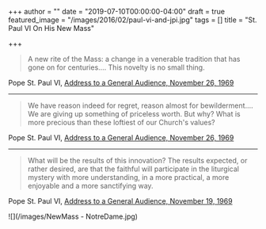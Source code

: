 +++
author = ""
date = "2019-07-10T00:00:00-04:00"
draft = true
featured_image = "/images/2016/02/paul-vi-and-jpi.jpg"
tags = []
title = "St. Paul VI On His New Mass"

+++
> A new rite of the Mass: a change in a venerable tradition that has gone on for centuries.… This novelty is no small thing.

Pope St. Paul VI, [Address to a General Audience, November 26, 1969](https://www.ewtn.com/library/papaldoc/p6691126.htm "Address to a General Audience, November 26, 1969")

***

> We have reason indeed for regret, reason almost for bewilderment.… We are giving up something of priceless worth. But why? What is more precious than these loftiest of our Church's values?

Pope St. Paul VI, [Address to a General Audience, November 26, 1969](https://www.ewtn.com/library/papaldoc/p6691126.htm "Address to a General Audience, November 26, 1969")

***

> What will be the results of this innovation? The results expected, or rather desired, are that the faithful will participate in the liturgical mystery with more understanding, in a more practical, a more enjoyable and a more sanctifying way.

Pope St. Paul VI, [Address to a General Audience, November 19, 1969](https://www.ewtn.com/library/PAPALDOC/P6601119.HTM "Address to a General Audience, November 19, 1969")

![](/images/NewMass - NotreDame.jpg)
